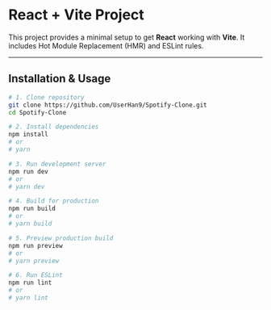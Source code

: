 # React + Vite Project

This project provides a minimal setup to get **React** working with **Vite**. It includes Hot Module Replacement (HMR) and ESLint rules.

---

## Installation & Usage

```bash
# 1. Clone repository
git clone https://github.com/UserHan9/Spotify-Clone.git
cd Spotify-Clone

# 2. Install dependencies
npm install
# or
# yarn

# 3. Run development server
npm run dev
# or
# yarn dev

# 4. Build for production
npm run build
# or
# yarn build

# 5. Preview production build
npm run preview
# or
# yarn preview

# 6. Run ESLint
npm run lint
# or
# yarn lint
